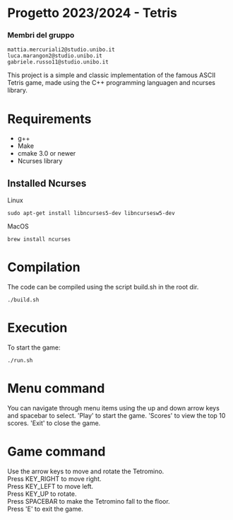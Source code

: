 # Progetto 2023/2024 - Tetris

### Membri del gruppo

    mattia.mercuriali2@studio.unibo.it
    luca.marangon2@studio.unibo.it
    gabriele.russo11@studio.unibo.it

This project is a simple and classic implementation of the famous ASCII Tetris game, made using the C++ programming languagen and ncurses library.

# Requirements

  * g++
  * Make
  * cmake 3.0 or newer
  * Ncurses library

## Installed Ncurses

Linux
```
sudo apt-get install libncurses5-dev libncursesw5-dev
```
MacOS
```
brew install ncurses
```

# Compilation

The code can be compiled using the script build.sh in the root dir.

```
./build.sh
```

# Execution

To start the game:

```
./run.sh
```

# Menu command

You can navigate through menu items using the up and down arrow keys and spacebar to select.
'Play' to start the game.
'Scores' to view the top 10 scores.
'Exit' to close the game.

# Game command

Use the arrow keys to move and rotate the Tetromino.<br>
Press KEY_RIGHT to move right.<br>
Press KEY_LEFT to move left.<br>
Press KEY_UP to rotate.<br>
Press SPACEBAR to make the Tetromino fall to the floor.<br>
Press 'E' to exit the game.
